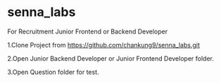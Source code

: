 # senna_labs
For Recruitment Junior Frontend or Backend Developer

1.Clone Project from https://github.com/chankung9/senna_labs.git

2.Open Junior Backend Developer or Junior Frontend Developer folder.

3.Open Question folder for test.

